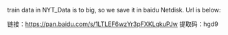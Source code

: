 train data in NYT_Data is to big, so we save it in baidu Netdisk. Url is below:

链接：https://pan.baidu.com/s/1LTLEF6wzYr3pFXKLqkuPJw 
提取码：hgd9 
